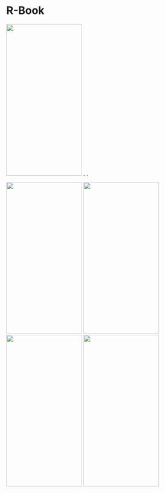 # R-Book

<img src="https://user-images.githubusercontent.com/37961587/104139004-6ac0af80-53b9-11eb-87e4-c1931f4e8ddf.jpg" width="200" height="400"> .     .                   

<img src="https://user-images.githubusercontent.com/37961587/104139019-85932400-53b9-11eb-8960-c749cb0dea04.jpg" width="200" height="400">
<img src="https://user-images.githubusercontent.com/37961587/104139021-888e1480-53b9-11eb-8c39-6ba77f368eb0.jpg" width="200" height="400">
<img src="https://user-images.githubusercontent.com/37961587/104139007-70b69080-53b9-11eb-8fa6-01542fc77ae7.jpg" width="200" height="400">
<img src="https://user-images.githubusercontent.com/37961587/104139009-7613db00-53b9-11eb-8e95-bcf119df3cdd.jpg" width="200" height="400">







